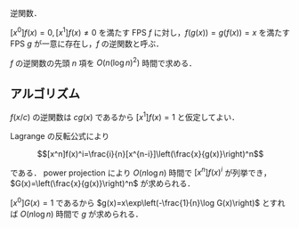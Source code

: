 逆関数．

$[x^0]f(x)=0,[x^1]f(x)\neq 0$ を満たす FPS $f$ に対し，$f(g(x))=g(f(x))=x$ を満たす FPS $g$ が一意に存在し，$f$ の逆関数と呼ぶ．

$f$ の逆関数の先頭 $n$ 項を $O(n(\log n)^2)$ 時間で求める．

## アルゴリズム

$f(x/c)$ の逆関数は $cg(x)$ であるから $[x^1]f(x)=1$ と仮定してよい．

Lagrange の反転公式により

$$[x^n]f(x)^i=\frac{i}{n}[x^{n-i}]\left(\frac{x}{g(x)}\right)^n$$

である．
power projection により $O(n\log n)$ 時間で $[x^n]f(x)^i$ が列挙でき，$G(x)=\left(\frac{x}{g(x)}\right)^n$ が求められる．

$[x^0]G(x)=1$ であるから $g(x)=x\exp\left(-\frac{1}{n}\log G(x)\right)$ とすれば $O(n\log n)$ 時間で $g$ が求められる．
